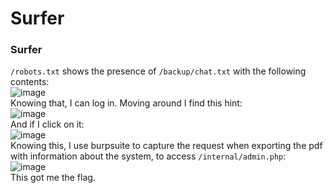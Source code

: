 # Surfer

### Surfer
`/robots.txt` shows the presence of `/backup/chat.txt` with the following contents:<br />
![image](https://github.com/user-attachments/assets/11e85b54-e1d5-4958-bfa5-a65c02d6a130)<br />
Knowing that, I can log in. Moving around I find this hint: <br />
![image](https://github.com/user-attachments/assets/9eea5bbc-e757-4f42-8d89-41866ad3182a)<br />
And if I click on it: <br />
![image](https://github.com/user-attachments/assets/49bfac1e-6171-4b3f-be03-709ef7f14e7a)<br />
Knowing this, I use burpsuite to capture the request when exporting the pdf with information about the system, to access `/internal/admin.php`:<br />
![image](https://github.com/user-attachments/assets/84bda3c2-1458-452a-81c5-b2eda763e866)<br />
This got me the flag.


